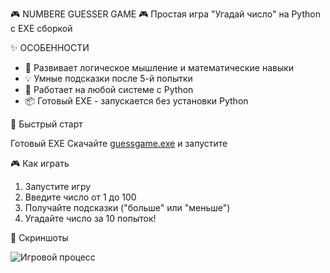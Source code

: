 🎮 NUMBERE GUESSER GAME 🎮
Простая игра "Угадай число" на Python с EXE сборкой

✨ ОСОБЕННОСТИ
- 🎯 Развивает логическое мышление и математические навыки
- 💡 Умные подсказки после 5-й попытки
- 🚀 Работает на любой системе с Python
- 📦 Готовый EXE - запускается без установки Python

🚀 Быстрый старт

Готовый EXE
Скачайте [guessgame.exe](guessgame.exe) и запустите

🎮 Как играть
1. Запустите игру
2. Введите число от 1 до 100
3. Получайте подсказки ("больше" или "меньше")
4. Угадайте число за 10 попыток!

📸 Скриншоты

![Игровой процесс](screenshots/gameplay.png)
